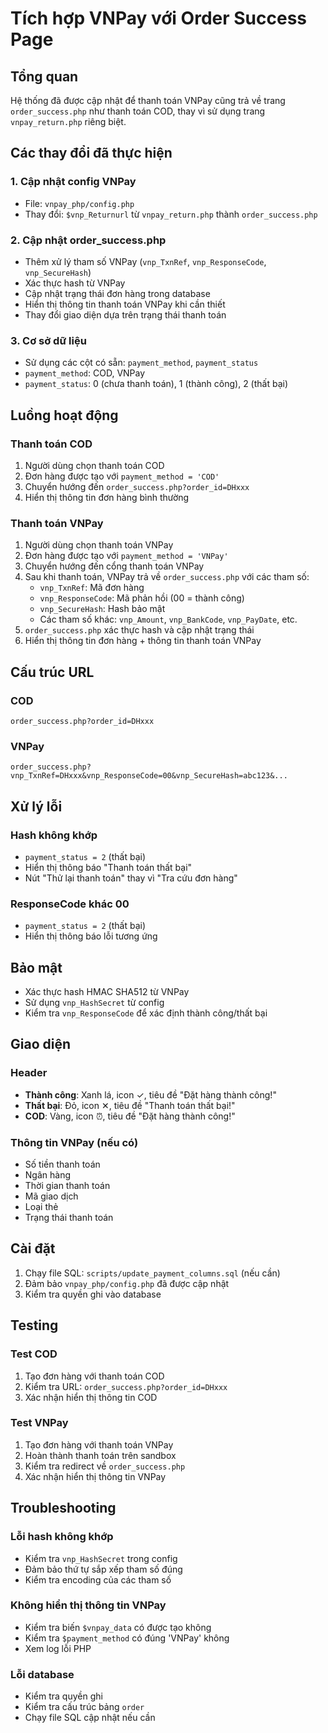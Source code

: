 # Tích hợp VNPay với Order Success Page

## Tổng quan
Hệ thống đã được cập nhật để thanh toán VNPay cũng trả về trang `order_success.php` như thanh toán COD, thay vì sử dụng trang `vnpay_return.php` riêng biệt.

## Các thay đổi đã thực hiện

### 1. Cập nhật config VNPay
- File: `vnpay_php/config.php`
- Thay đổi: `$vnp_Returnurl` từ `vnpay_return.php` thành `order_success.php`

### 2. Cập nhật order_success.php
- Thêm xử lý tham số VNPay (`vnp_TxnRef`, `vnp_ResponseCode`, `vnp_SecureHash`)
- Xác thực hash từ VNPay
- Cập nhật trạng thái đơn hàng trong database
- Hiển thị thông tin thanh toán VNPay khi cần thiết
- Thay đổi giao diện dựa trên trạng thái thanh toán

### 3. Cơ sở dữ liệu
- Sử dụng các cột có sẵn: `payment_method`, `payment_status`
- `payment_method`: COD, VNPay
- `payment_status`: 0 (chưa thanh toán), 1 (thành công), 2 (thất bại)

## Luồng hoạt động

### Thanh toán COD
1. Người dùng chọn thanh toán COD
2. Đơn hàng được tạo với `payment_method = 'COD'`
3. Chuyển hướng đến `order_success.php?order_id=DHxxx`
4. Hiển thị thông tin đơn hàng bình thường

### Thanh toán VNPay
1. Người dùng chọn thanh toán VNPay
2. Đơn hàng được tạo với `payment_method = 'VNPay'`
3. Chuyển hướng đến cổng thanh toán VNPay
4. Sau khi thanh toán, VNPay trả về `order_success.php` với các tham số:
   - `vnp_TxnRef`: Mã đơn hàng
   - `vnp_ResponseCode`: Mã phản hồi (00 = thành công)
   - `vnp_SecureHash`: Hash bảo mật
   - Các tham số khác: `vnp_Amount`, `vnp_BankCode`, `vnp_PayDate`, etc.
5. `order_success.php` xác thực hash và cập nhật trạng thái
6. Hiển thị thông tin đơn hàng + thông tin thanh toán VNPay

## Cấu trúc URL

### COD
```
order_success.php?order_id=DHxxx
```

### VNPay
```
order_success.php?vnp_TxnRef=DHxxx&vnp_ResponseCode=00&vnp_SecureHash=abc123&...
```

## Xử lý lỗi

### Hash không khớp
- `payment_status = 2` (thất bại)
- Hiển thị thông báo "Thanh toán thất bại"
- Nút "Thử lại thanh toán" thay vì "Tra cứu đơn hàng"

### ResponseCode khác 00
- `payment_status = 2` (thất bại)
- Hiển thị thông báo lỗi tương ứng

## Bảo mật

- Xác thực hash HMAC SHA512 từ VNPay
- Sử dụng `vnp_HashSecret` từ config
- Kiểm tra `vnp_ResponseCode` để xác định thành công/thất bại

## Giao diện

### Header
- **Thành công**: Xanh lá, icon ✓, tiêu đề "Đặt hàng thành công!"
- **Thất bại**: Đỏ, icon ✕, tiêu đề "Thanh toán thất bại!"
- **COD**: Vàng, icon ⏰, tiêu đề "Đặt hàng thành công!"

### Thông tin VNPay (nếu có)
- Số tiền thanh toán
- Ngân hàng
- Thời gian thanh toán
- Mã giao dịch
- Loại thẻ
- Trạng thái thanh toán

## Cài đặt

1. Chạy file SQL: `scripts/update_payment_columns.sql` (nếu cần)
2. Đảm bảo `vnpay_php/config.php` đã được cập nhật
3. Kiểm tra quyền ghi vào database

## Testing

### Test COD
1. Tạo đơn hàng với thanh toán COD
2. Kiểm tra URL: `order_success.php?order_id=DHxxx`
3. Xác nhận hiển thị thông tin COD

### Test VNPay
1. Tạo đơn hàng với thanh toán VNPay
2. Hoàn thành thanh toán trên sandbox
3. Kiểm tra redirect về `order_success.php`
4. Xác nhận hiển thị thông tin VNPay

## Troubleshooting

### Lỗi hash không khớp
- Kiểm tra `vnp_HashSecret` trong config
- Đảm bảo thứ tự sắp xếp tham số đúng
- Kiểm tra encoding của các tham số

### Không hiển thị thông tin VNPay
- Kiểm tra biến `$vnpay_data` có được tạo không
- Kiểm tra `$payment_method` có đúng 'VNPay' không
- Xem log lỗi PHP

### Lỗi database
- Kiểm tra quyền ghi
- Kiểm tra cấu trúc bảng `order`
- Chạy file SQL cập nhật nếu cần
